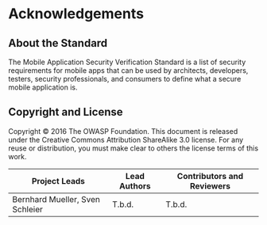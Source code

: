 # Acknowledgements

## About the Standard

The Mobile Application Security Verification Standard is a list of security requirements for mobile apps that can be used by architects, developers, testers, security professionals, and consumers to define what a secure mobile application is.

## Copyright and License

Copyright © 2016 The OWASP Foundation. This document is released under the Creative Commons Attribution ShareAlike 3.0 license. For any reuse or distribution, you must make clear to others the license terms of this work.

| Project Leads | Lead Authors | Contributors and Reviewers |
| --- | --- | --- |
| Bernhard Mueller, Sven Schleier | T.b.d. | T.b.d. |
